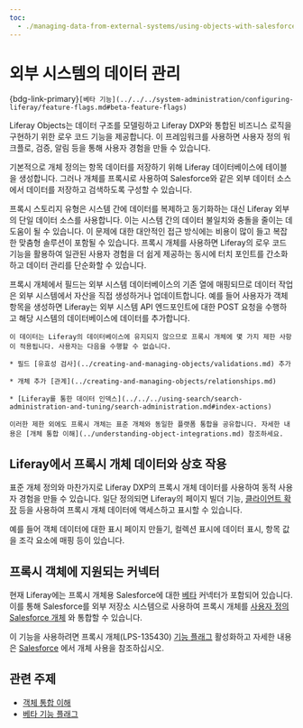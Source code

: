 ```yaml
---
toc:
  - ./managing-data-from-external-systems/using-objects-with-salesforce.md
---
```

# 외부 시스템의 데이터 관리

{bdg-link-primary}` [베타 기능](../../../system-administration/configuring-liferay/feature-flags.md#beta-feature-flags) `

Liferay Objects는 데이터 구조를 모델링하고 Liferay DXP와 통합된 비즈니스 로직을 구현하기 위한 로우 코드 기능을 제공합니다. 이 프레임워크를 사용하면 사용자 정의 워크플로, 검증, 알림 등을 통해 사용자 경험을 만들 수 있습니다.

기본적으로 개체 정의는 항목 데이터를 저장하기 위해 Liferay 데이터베이스에 테이블을 생성합니다. 그러나 개체를 프록시로 사용하여 Salesforce와 같은 외부 데이터 소스에서 데이터를 저장하고 검색하도록 구성할 수 있습니다.

프록시 스토리지 유형은 시스템 간에 데이터를 복제하고 동기화하는 대신 Liferay 외부의 단일 데이터 소스를 사용합니다. 이는 시스템 간의 데이터 불일치와 충돌을 줄이는 데 도움이 될 수 있습니다. 이 문제에 대한 대안적인 접근 방식에는 비용이 많이 들고 복잡한 맞춤형 솔루션이 포함될 수 있습니다. 프록시 개체를 사용하면 Liferay의 로우 코드 기능을 활용하여 일관된 사용자 경험을 더 쉽게 제공하는 동시에 터치 포인트를 간소화하고 데이터 관리를 단순화할 수 있습니다.

프록시 개체에서 필드는 외부 시스템 데이터베이스의 기존 열에 매핑되므로 데이터 작업은 외부 시스템에서 자산을 직접 생성하거나 업데이트합니다. 예를 들어 사용자가 객체 항목을 생성하면 Liferay는 외부 시스템 API 엔드포인트에 대한 POST 요청을 수행하고 해당 시스템의 데이터베이스에 데이터를 추가합니다.

```{important}
이 데이터는 Liferay의 데이터베이스에 유지되지 않으므로 프록시 개체에 몇 가지 제한 사항이 적용됩니다. 사용자는 다음을 수행할 수 없습니다. 

* 필드 [유효성 검사](../creating-and-managing-objects/validations.md) 추가

* 개체 추가 [관계](../creating-and-managing-objects/relationships.md) 

* [Liferay를 통한 데이터 인덱스](../../../using-search/search-administration-and-tuning/search-administration.md#index-actions) 

이러한 제한 외에도 프록시 개체는 표준 개체와 동일한 플랫폼 통합을 공유합니다. 자세한 내용은 [개체 통합 이해](../understanding-object-integrations.md) 참조하세요.
```
## Liferay에서 프록시 개체 데이터와 상호 작용

표준 개체 정의와 마찬가지로 Liferay DXP의 프록시 개체 데이터를 사용하여 동적 사용자 경험을 만들 수 있습니다. 일단 정의되면 Liferay의 페이지 빌더 기능, [클라이언트 확장](../../client-extensions.md) 등을 사용하여 프록시 개체 데이터에 액세스하고 표시할 수 있습니다.

예를 들어 객체 데이터에 대한 표시 페이지 만들기, 컬렉션 표시에 데이터 표시, 항목 값을 조각 요소에 매핑 등이 있습니다.

## 프록시 객체에 지원되는 커넥터

현재 Liferay에는 프록시 개체용 Salesforce에 대한 [베타](../../../system-administration/configuring-liferay/feature-flags.md#beta-feature-flags) 커넥터가 포함되어 있습니다. 이를 통해 Salesforce를 외부 저장소 시스템으로 사용하여 프록시 개체를 [사용자 정의 Salesforce 개체](https://help.salesforce.com/s/) 와 통합할 수 있습니다.

이 기능을 사용하려면 프록시 개체(LPS-135430) [기능 플래그](../../../system-administration/configuring-liferay/feature-flags.md) 활성화하고 자세한 내용은 [Salesforce](./managing-data-from-external-systems/using-objects-with-salesforce.md) 에서 개체 사용을 참조하십시오.

## 관련 주제

* [객체 통합 이해](../understanding-object-integrations.md)
* [베타 기능 플래그](../../../system-administration/configuring-liferay/feature-flags.md#beta-feature-flags)
